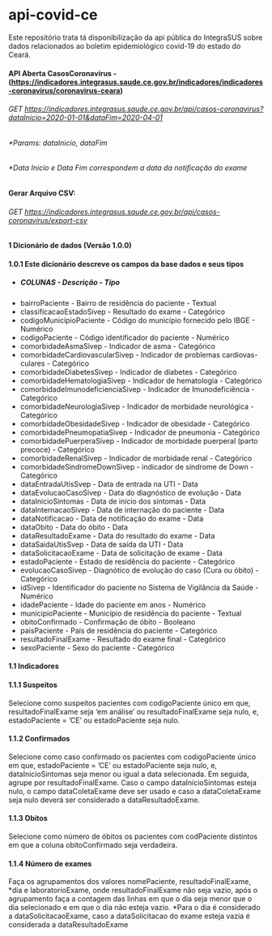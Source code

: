 # api-covid-ce 
Este repositório trata tá disponibilização da api pública do IntegraSUS sobre dados relacionados ao boletim epidemiológico covid-19 do estado do Ceará.

#### API Aberta CasosCoronavirus - (https://indicadores.integrasus.saude.ce.gov.br/indicadores/indicadores-coronavirus/coronavirus-ceara)
###### GET  https://indicadores.integrasus.saude.ce.gov.br/api/casos-coronavirus?dataInicio=2020-01-01&dataFim=2020-04-01
###### *Params: dataInicio, dataFim
###### *Data Inicio e Data Fim correspondem a data da notificação do exame

#### Gerar Arquivo CSV:
###### GET  https://indicadores.integrasus.saude.ce.gov.br/api/casos-coronavirus/export-csv

#### 1 Dicionário de dados (Versão 1.0.0)
#### 1.0.1 Este dicionário descreve os campos da base dados e seus tipos
- ##### COLUNAS - Descrição - Tipo
-  bairroPaciente - Bairro de residência do paciente - Textual
-  classificacaoEstadoSivep - Resultado do exame - Categórico
-  codigoMunicipioPaciente - Código do município fornecido pelo IBGE - Numérico
-  codigoPaciente - Código identificador do paciente - Numérico
-  comorbidadeAsmaSivep - Indicador de asma - Categórico
-  comorbidadeCardiovascularSivep - Indicador de problemas cardiovas- culares - Categórico
-  comorbidadeDiabetesSivep - Indicador de diabetes - Categórico
-  comorbidadeHematologiaSivep - Indicador de hematologia - Categórico
-  comorbidadeImunodeficienciaSivep - Indicador de Imunodeficiência - Categórico
-  comorbidadeNeurologiaSivep - Indicador de morbidade neurológica - Categórico
-  comorbidadeObesidadeSivep - Indicador de obesidade - Categórico
-  comorbidadePneumopatiaSivep - Indicador de pneumonia - Categórico
-  comorbidadePuerperaSivep - Indicador de morbidade puerperal (parto precoce) - Categórico
-  comorbidadeRenalSivep - Indicador de morbidade renal - Categórico
-  comorbidadeSindromeDownSivep - indicador de síndrome de Down - Categórico
-  dataEntradaUtisSvep - Data de entrada na UTI - Data
-  dataEvolucaoCasoSivep - Data do diagnóstico de evolução - Data
-  dataInicioSintomas - Data de início dos sintomas - Data
-  dataInternacaoSivep - Data de internação do paciente - Data
-  dataNotificacao - Data de notificação do exame - Data
-  dataObito - Data do óbito - Data
-  dataResultadoExame - Data do resultado do exame - Data
-  dataSaidaUtisSvep - Data de saída da UTI - Data
-  dataSolicitacaoExame - Data de solicitação de exame - Data
-  estadoPaciente - Estado de residência do paciente - Categórico
-  evolucaoCasoSivep - Diagnótico de evolução do caso (Cura ou óbito) - Categórico
-  idSivep - Identificador do paciente no Sistema de Vigilância da Saúde - Numérico
-  idadePaciente - Idade do paciente em anos - Numérico
-  municipioPaciente - Município de residência do paciente - Textual
-  obitoConfirmado - Confirmação de óbito - Booleano
-  paisPaciente - País de residência do paciente - Categórico
-  resultadoFinalExame - Resultado do exame final - Categórico
-  sexoPaciente - Sexo do paciente - Categórico

#### 1.1 Indicadores
#### 1.1.1 Suspeitos
Selecione como suspeitos pacientes com codigoPaciente único em que, resultadoFinalExame
seja ‘em análise’ ou resultadoFinalExame seja nulo, e, estadoPaciente = ’CE’ ou
estadoPaciente seja nulo.

#### 1.1.2 Confirmados
Selecione como caso confirmado os pacientes com codigoPaciente único em que,
estadoPaciente = ’CE’ ou estadoPaciente seja nulo, e, dataInicioSintomas seja menor ou igual a
data selecionada. Em seguida, agrupe por resultadoFinalExame. Caso o campo
dataInicioSintomas esteja nulo, o campo dataColetaExame deve ser usado e caso a
dataColetaExame seja nulo deverá ser considerado a dataResultadoExame.

#### 1.1.3 ́Obitos
Selecione como número de óbitos os pacientes com codPaciente distintos em que a coluna
obitoConfirmado seja verdadeira.

#### 1.1.4 Número de exames
Faça os agrupamentos dos valores nomePaciente, resultadoFinalExame, *dia e
laboratorioExame, onde resultadoFinalExame não seja vazio, após o agrupamento faça a
contagem das linhas em que o dia seja menor que o dia selecionado e em que o dia não esteja
vazio.
*Para o dia é considerado a dataSolicitacaoExame, caso a dataSolicitacao do exame esteja
vazia é considerada a dataResultadoExame

